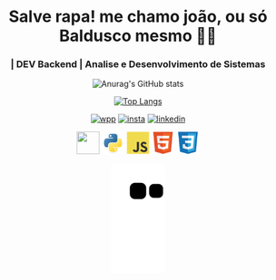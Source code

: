 <h1 align="center">Salve rapa! me chamo joão, ou só Baldusco mesmo 👋🏼</h1>

<div id="header" align="center">
  
###  | DEV Backend | Analise e Desenvolvimento de Sistemas 
  
![Anurag's GitHub stats](https://github-readme-stats-git-masterrstaa-rickstaa.vercel.app/api?username=Balduscojv&show_icons=true&theme=dracula)

[![Top Langs](https://github-readme-stats-git-masterrstaa-rickstaa.vercel.app/api/top-langs/?username=Balduscojv&theme=dracula&layout=compact)](https://github.com/anuraghazra/github-readme-stats)

[![wpp](https://img.shields.io/badge/WhatsApp-25D366?style=for-the-badge&logo=whatsapp&logoColor=white)](https://wa.me/11962118378) 
[![insta](https://img.shields.io/badge/Instagram-E4405F?style=for-the-badge&logo=instagram&logoColor=white)](https://www.instagram.com/_baldusco.j1/) 
[![linkedin](https://img.shields.io/badge/LinkedIn-0077B5?style=for-the-badge&logo=linkedin&logoColor=white)](https://www.linkedin.com/in/joão-victor-baldusco-001bb025a/)
 

<img src = 'https://cdn.jsdelivr.net/gh/devicons/devicon/icons/java/java-original.svg' width='40' height='40'/>
<img src = 'https://raw.githubusercontent.com/devicons/devicon/1119b9f84c0290e0f0b38982099a2bd027a48bf1/icons/python/python-original.svg' width='40' height='40'/>
<img src = 'https://raw.githubusercontent.com/devicons/devicon/1119b9f84c0290e0f0b38982099a2bd027a48bf1/icons/javascript/javascript-original.svg' width='40' height='40'/>
<img src = 'https://raw.githubusercontent.com/devicons/devicon/1119b9f84c0290e0f0b38982099a2bd027a48bf1/icons/html5/html5-original.svg' width='40' height='40'/>
<img src = 'https://raw.githubusercontent.com/devicons/devicon/1119b9f84c0290e0f0b38982099a2bd027a48bf1/icons/css3/css3-original.svg' width='40' height='40'/>

![Snake animation](https://github.com/madushadhanushka/github-readme/blob/output/github-contribution-snake.svg)

</div>
